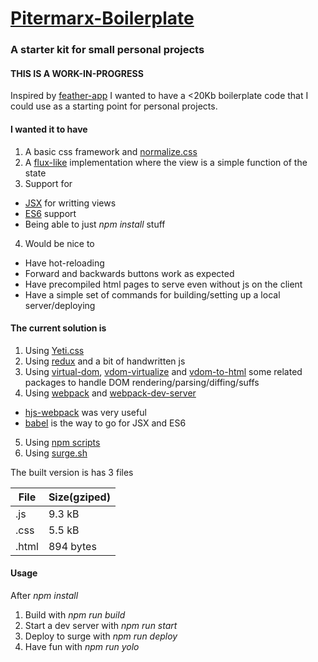 # [Pitermarx-Boilerplate](https://pitermarx-boilerplate.surge.sh)
### A starter kit for small personal projects

#### THIS IS A WORK-IN-PROGRESS

Inspired by [feather-app](https://github.com/HenrikJoreteg/feather-app/)
I wanted to have a <20Kb boilerplate code that I could use as a starting point for personal projects.

#### I wanted it to have
1. A basic css framework and [normalize.css](https://necolas.github.io/normalize.css/)
2. A [flux-like](https://facebook.github.io/flux/) implementation where the view is a simple function of the state
3. Support for
  * [JSX](https://facebook.github.io/jsx/) for writting views 
  * [ES6](https://esdiscuss.org/topic/javascript-2015) support
  * Being able to just *npm install* stuff
4. Would be nice to
  * Have hot-reloading 
  * Forward and backwards buttons work as expected
  * Have precompiled html pages to serve even without js on the client
  * Have a simple set of commands for building/setting up a local server/deploying 

#### The current solution is
 
1. Using [Yeti.css](http://yeticss.com/)
2. Using [redux](https://github.com/rackt/redux) and a bit of handwritten js
3. Using [virtual-dom](https://github.com/Matt-Esch/virtual-dom), [vdom-virtualize](https://github.com/marcelklehr/vdom-virtualize) and [vdom-to-html](https://github.com/nthtran/vdom-to-html/) some related packages to handle DOM rendering/parsing/diffing/suffs
4. Using [webpack](https://webpack.github.io/) and [webpack-dev-server](http://webpack.github.io/docs/webpack-dev-server.html)
  * [hjs-webpack](https://github.com/henrikjoreteg/hjs-webpack) was very useful
  * [babel](https://babeljs.io/) is the way to go for JSX and ES6
5. Using [npm scripts](https://docs.npmjs.com/misc/scripts)
6. Using [surge.sh](https://surge.sh/)

The built version is has 3 files

|File |Size(gziped)|
|-----|------------|
|.js  |9.3 kB      |
|.css |5.5 kB      |
|.html|894 bytes   |

#### Usage

After *npm install*

1. Build with *npm run build*
2. Start a dev server with *npm run start*
3. Deploy to surge with *npm run deploy*
4. Have fun with *npm run yolo*
